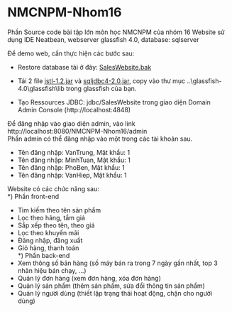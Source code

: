 # NMCNPM-Nhom16

Phần Source code bài tập lớn môn học NMCNPM của nhóm 16
Website sử dụng IDE Neatbean, webserver glassfish 4.0, database: sqlserver


Để demo web, cần thực hiện các bước sau:

  - Restore database tải ở đây: [SalesWebsite.bak](https://drive.google.com/file/d/1gEYIV4J0USCaRQO1ntoBwAa7zwy2Y07B/view?usp=sharing)
  
  - Tải 2 file [jstl-1.2.jar](https://drive.google.com/file/d/1C4tFNimev5tOioIzTYASBmVGgEdh5QbW/view?usp=sharing) và [sqljdbc4-2.0.jar](https://drive.google.com/file/d/1HVrNOwQALe88e_c72DHn1nWd0_3VGVHs/view?usp=sharing), copy vào thư mục ..\glassfish-4.0\glassfish\lib trong glassfish của bạn.
  
  - Tạo Ressources JDBC: jdbc/SalesWebsite trong giao diện Domain Admin Console (http://localhost:4848)


Để đăng nhập vào giao diện admin, vào link http://localhost:8080/NMCNPM-Nhom16/admin </br>
Phần admin có thể đăng nhập vào một trong các tài khoản sau.
- Tên đăng nhập: VanTrung, Mật khẩu: 1
- Tên đăng nhập: MinhTuan, Mật khẩu: 1
- Tên đăng nhập: PhoBen, Mật khẩu: 1
- Tên đăng nhập: VanHiep, Mật khẩu: 1


Website có các chức năng sau: </br>
*) Phần front-end
  - Tìm kiếm theo tên sản phẩm 
  - Lọc theo hãng, tầm giá 
  - Sắp xếp theo tên, theo giá
  - Lọc theo khuyến mãi
  - Đăng nhập, đăng xuất
  - Giỏ hàng, thanh toán </br>
*) Phần back-end
  - Xem thông số bán hàng (số máy bán ra trong 7 ngày gần nhất, top 3 nhãn hiệu bán chạy, ...)
  - Quản lý đơn hàng (xem đơn hàng, xóa đơn hàng)
  - Quản lý sản phẩm (thêm sản phẩm, sửa đổi thông tin sản phẩm)
  - Quản lý người dùng (thiết lập trạng thái hoạt động, chặn cho người dùng)


